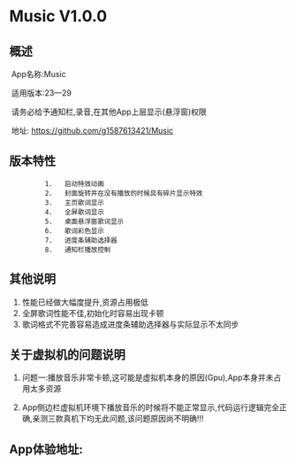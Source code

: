 # Music V1.0.0

## 概述

​		App名称:Music

​		适用版本:23—29

​		请务必给予通知栏,录音,在其他App上层显示(悬浮窗)权限

​		地址: https://github.com/g1587613421/Music



## 版本特性

             1.   启动特效动画 
             2.   封面旋转并在没有播放的时候具有碎片显示特效
             3.   主页歌词显示
             4.   全屏歌词显示
             5.   桌面悬浮窗歌词显示
             6.   歌词彩色显示
             7.   进度条辅助选择器
             8.   通知栏播放控制                 

## 其他说明

1. 性能已经做大幅度提升,资源占用极低
2. 全屏歌词性能不佳,初始化时容易出现卡顿
3. 歌词格式不完善容易造成进度条辅助选择器与实际显示不太同步

## 关于虚拟机的问题说明

1. 问题一:播放音乐非常卡顿,这可能是虚拟机本身的原因(Gpu),App本身并未占用太多资源

2. App侧边栏虚拟机环境下播放音乐的时候将不能正常显示,代码运行逻辑完全正确,亲测三款真机下均无此问题,该问题原因尚不明确!!!

## App体验地址:
